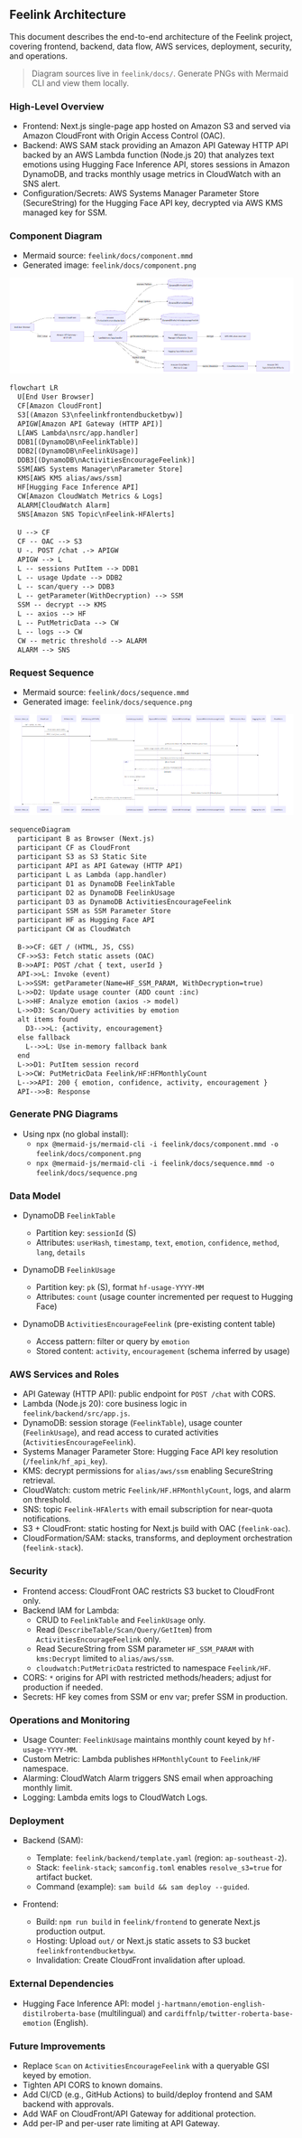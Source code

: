 ## Feelink Architecture

This document describes the end-to-end architecture of the Feelink project, covering frontend, backend, data flow, AWS services, deployment, security, and operations.

> Diagram sources live in `feelink/docs/`. Generate PNGs with Mermaid CLI and view them locally.

### High-Level Overview

- Frontend: Next.js single-page app hosted on Amazon S3 and served via Amazon CloudFront with Origin Access Control (OAC).
- Backend: AWS SAM stack providing an Amazon API Gateway HTTP API backed by an AWS Lambda function (Node.js 20) that analyzes text emotions using Hugging Face Inference API, stores sessions in Amazon DynamoDB, and tracks monthly usage metrics in CloudWatch with an SNS alert.
- Configuration/Secrets: AWS Systems Manager Parameter Store (SecureString) for the Hugging Face API key, decrypted via AWS KMS managed key for SSM.

### Component Diagram

- Mermaid source: `feelink/docs/component.mmd`
- Generated image: `feelink/docs/component.png`

![Component Diagram](docs/component.png)

```mermaid
flowchart LR
  U[End User Browser]
  CF[Amazon CloudFront]
  S3[(Amazon S3\nfeelinkfrontendbucketbyw)]
  APIGW[Amazon API Gateway (HTTP API)]
  L[AWS Lambda\nsrc/app.handler]
  DDB1[(DynamoDB\nFeelinkTable)]
  DDB2[(DynamoDB\nFeelinkUsage)]
  DDB3[(DynamoDB\nActivitiesEncourageFeelink)]
  SSM[AWS Systems Manager\nParameter Store]
  KMS[AWS KMS alias/aws/ssm]
  HF[Hugging Face Inference API]
  CW[Amazon CloudWatch Metrics & Logs]
  ALARM[CloudWatch Alarm]
  SNS[Amazon SNS Topic\nFeelink-HFAlerts]

  U --> CF
  CF -- OAC --> S3
  U -. POST /chat .-> APIGW
  APIGW --> L
  L -- sessions PutItem --> DDB1
  L -- usage Update --> DDB2
  L -- scan/query --> DDB3
  L -- getParameter(WithDecryption) --> SSM
  SSM -- decrypt --> KMS
  L -- axios --> HF
  L -- PutMetricData --> CW
  L -- logs --> CW
  CW -- metric threshold --> ALARM
  ALARM --> SNS
```

### Request Sequence

- Mermaid source: `feelink/docs/sequence.mmd`
- Generated image: `feelink/docs/sequence.png`

![Request Sequence](docs/sequence.png)

```mermaid
sequenceDiagram
  participant B as Browser (Next.js)
  participant CF as CloudFront
  participant S3 as S3 Static Site
  participant API as API Gateway (HTTP API)
  participant L as Lambda (app.handler)
  participant D1 as DynamoDB FeelinkTable
  participant D2 as DynamoDB FeelinkUsage
  participant D3 as DynamoDB ActivitiesEncourageFeelink
  participant SSM as SSM Parameter Store
  participant HF as Hugging Face API
  participant CW as CloudWatch

  B->>CF: GET / (HTML, JS, CSS)
  CF->>S3: Fetch static assets (OAC)
  B->>API: POST /chat { text, userId }
  API->>L: Invoke (event)
  L->>SSM: getParameter(Name=HF_SSM_PARAM, WithDecryption=true)
  L->>D2: Update usage counter (ADD count :inc)
  L->>HF: Analyze emotion (axios -> model)
  L->>D3: Scan/Query activities by emotion
  alt items found
    D3-->>L: {activity, encouragement}
  else fallback
    L-->>L: Use in-memory fallback bank
  end
  L->>D1: PutItem session record
  L->>CW: PutMetricData Feelink/HF:HFMonthlyCount
  L-->>API: 200 { emotion, confidence, activity, encouragement }
  API-->>B: Response
```

### Generate PNG Diagrams

- Using npx (no global install):
  - `npx @mermaid-js/mermaid-cli -i feelink/docs/component.mmd -o feelink/docs/component.png`
  - `npx @mermaid-js/mermaid-cli -i feelink/docs/sequence.mmd -o feelink/docs/sequence.png`

### Data Model

- DynamoDB `FeelinkTable`
  - Partition key: `sessionId` (S)
  - Attributes: `userHash`, `timestamp`, `text`, `emotion`, `confidence`, `method`, `lang`, `details`

- DynamoDB `FeelinkUsage`
  - Partition key: `pk` (S), format `hf-usage-YYYY-MM`
  - Attributes: `count` (usage counter incremented per request to Hugging Face)

- DynamoDB `ActivitiesEncourageFeelink` (pre-existing content table)
  - Access pattern: filter or query by `emotion`
  - Stored content: `activity`, `encouragement` (schema inferred by usage)

### AWS Services and Roles

- API Gateway (HTTP API): public endpoint for `POST /chat` with CORS.
- Lambda (Node.js 20): core business logic in `feelink/backend/src/app.js`.
- DynamoDB: session storage (`FeelinkTable`), usage counter (`FeelinkUsage`), and read access to curated activities (`ActivitiesEncourageFeelink`).
- Systems Manager Parameter Store: Hugging Face API key resolution (`/feelink/hf_api_key`).
- KMS: decrypt permissions for `alias/aws/ssm` enabling SecureString retrieval.
- CloudWatch: custom metric `Feelink/HF.HFMonthlyCount`, logs, and alarm on threshold.
- SNS: topic `Feelink-HFAlerts` with email subscription for near-quota notifications.
- S3 + CloudFront: static hosting for Next.js build with OAC (`feelink-oac`).
- CloudFormation/SAM: stacks, transforms, and deployment orchestration (`feelink-stack`).

### Security

- Frontend access: CloudFront OAC restricts S3 bucket to CloudFront only.
- Backend IAM for Lambda:
  - CRUD to `FeelinkTable` and `FeelinkUsage` only.
  - Read (`DescribeTable/Scan/Query/GetItem`) from `ActivitiesEncourageFeelink` only.
  - Read SecureString from SSM parameter `HF_SSM_PARAM` with `kms:Decrypt` limited to `alias/aws/ssm`.
  - `cloudwatch:PutMetricData` restricted to namespace `Feelink/HF`.
- CORS: `*` origins for API with restricted methods/headers; adjust for production if needed.
- Secrets: HF key comes from SSM or env var; prefer SSM in production.

### Operations and Monitoring

- Usage Counter: `FeelinkUsage` maintains monthly count keyed by `hf-usage-YYYY-MM`.
- Custom Metric: Lambda publishes `HFMonthlyCount` to `Feelink/HF` namespace.
- Alarming: CloudWatch Alarm triggers SNS email when approaching monthly limit.
- Logging: Lambda emits logs to CloudWatch Logs.

### Deployment

- Backend (SAM):
  - Template: `feelink/backend/template.yaml` (region: `ap-southeast-2`).
  - Stack: `feelink-stack`; `samconfig.toml` enables `resolve_s3=true` for artifact bucket.
  - Command (example): `sam build && sam deploy --guided`.

- Frontend:
  - Build: `npm run build` in `feelink/frontend` to generate Next.js production output.
  - Hosting: Upload `out/` or Next.js static assets to S3 bucket `feelinkfrontendbucketbyw`.
  - Invalidation: Create CloudFront invalidation after upload.

### External Dependencies

- Hugging Face Inference API: model `j-hartmann/emotion-english-distilroberta-base` (multilingual) and `cardiffnlp/twitter-roberta-base-emotion` (English).

### Future Improvements

- Replace `Scan` on `ActivitiesEncourageFeelink` with a queryable GSI keyed by emotion.
- Tighten API CORS to known domains.
- Add CI/CD (e.g., GitHub Actions) to build/deploy frontend and SAM backend with approvals.
- Add WAF on CloudFront/API Gateway for additional protection.
- Add per-IP and per-user rate limiting at API Gateway.

